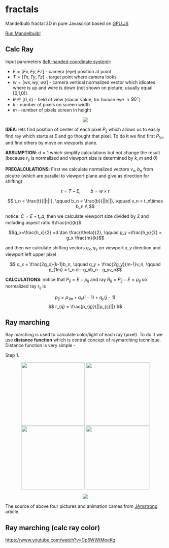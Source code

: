 # fractals
Mandelbulb fractal 3D in pure Javascript based on [GPU.JS](https://github.com/gpujs/gpu.js)

[Run Mandelbulb!](https://kamil-kielczewski.github.io/fractals/mandelbulb.html)

## Calc Ray

Input parameters ([left-handed coordinate system](https://en.wikipedia.org/wiki/Cartesian_coordinate_system#In_three_dimensions)): 
* $E = [Ex,Ey,Ez]$ - camera (eye) position at point 
* $T= [Tx,Ty,Tz]$ - target point where camera looks  
* $w=[wx,wy,wz]$ - camera vertical normalized vector which idicates where is up and were is down (not shown on picture, usually equal [0,1,0]). 
* $\theta \in [0,\pi)$ - field of view (slacar value, for human eye $\approx 90^\circ$)
* $k$ - number of pixels on screen width 
* $m$ - number of pixels screen in height 

<p align="center"><img src="/tex/raysMatrix.png" align=middle /></p>

**IDEA**: lets find position of center of each pixel $P_{ij}$ which allows us to easily find ray which starts at $E$ and go thought that pixel. To do it we find first $P_{1m}$ and find others by move on vievports plane.

**ASSUMPTION**: $d=1$ which simplify calculations but not change the result (because $r_{ij}$ is normalized and viewport size is determined by $k,m$ and $\theta$) 

**PRECALCULATIONS**: First we calculate normalized vectors $v_n, b_n$ from picutre (which are parallel to viewport plane and give as direction for shifting)

$$t = T-E, \qquad b = w\times t  $$

$$ 
t_n = \frac{t}{||t||}, \qquad
b_n = \frac{b}{||b||}, \qquad
v_n = t_n\times b_n \\ 
$$

notice: $C=E+t_nd$, then we calculate viewport size divided by 2 and including aspect ratio $\frac{m}{k}$

$$g_x=\frac{h_x}{2} =d \tan \frac{\theta}{2}, \qquad  g_y =\frac{h_y}{2} = g_x \frac{m}{k}$$

and then we calculate shifting vectors $q_x,q_y$ on viewport $x,y$ direction and viewport left upper pixel

$$ q_x = \frac{2g_x}{k-1}b_n, \qquad
q_y = \frac{2g_y}{m-1}v_n, \qquad
p_{1m} = t_n d - g_xb_n - g_yv_n$$



**CALCULATIONS**: notice that $P_{ij} = E + p_{ij}$ and ray $R_{ij} = P_{ij} -E = p_{ij}$ so normalized ray $r_{ij}$ is 

$$ p_{ij} = p_{1m} + q_x(i-1) + q_y(j-1)$$
$$ r_{ij} = \frac{p_{ij}}{||p_{ij}||} $$


## Ray marching

Ray marching is used to calculate color/light of each ray (pixel). To do it we use <b>distance function</b> which is central concept of raymarching technique. Distance function is very simple - 

Step 1. 

<p align="center">
  <img width="200px" src="/tex/rayStep1.png" align=middle />
  <img width="200px" src="/tex/rayStep2.png" align=middle />
  <img width="200px" src="/tex/rayStep3.png" align=middle />
  <img width="200px" src="/tex/rayStep4.png" align=middle />
</p>


<p align="center"><img src="/tex/rayMarching.gif" align=middle /></p>

The source of above four pictures and animation cames from [JAmstrong](https://medium.com/@ArmstrongCS/raymarching-1-the-basics-d6f3e70fb430) article.

## Ray marching (calc ray color)

https://www.youtube.com/watch?v=Cp5WWtMoeKg